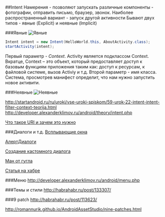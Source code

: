 ##Intent
Намерения - позволяют запускать различные компоненты - фотографии, отправить письмо, браузер, звонок. Наиболее распространенный
вариант - запуск другой активности
Бывают двух типов - явные (Explicit) и неявные (Implicit)

###Явные
![Явные](https://lh4.googleusercontent.com/-zJcXjNOv0wk/Ton0Jh7sU4I/AAAAAAAAAa4/8j80xc1nbGM/s800/20111003_L0022_L_ExplicitIntent.jpg] "Явные")
```java
Intent intent = new Intent(HelloWorld.this, AboutActivity.class);
startActivity(intent);
```
Первый параметр - *Context*. Activity является подклассом Context. 
Вкратце, Context – это объект, который предоставляет доступ к базовым функциям приложения таким как: доступ к ресурсам, к файловой системе, вызов Activiy и т.д. 
Второй параметр - имя класса. Система, просмотрев манифест определит, что нам нужно запустить новое активити. 


###Неявные
![Неявные](https://lh4.googleusercontent.com/-uLJgLPXCzOg/Ton0Jjr0CZI/AAAAAAAAAa8/ThvAvfrju1g/s800/20111003_L0022_L_ImplicitIntent.jpg] "Неявные")


http://startandroid.ru/ru/uroki/vse-uroki-spiskom/59-urok-22-intent-intent-filter-context-teorija.html
http://developer.alexanderklimov.ru/android/theory/intent.php

[Что такое URI и зачем это нужно](http://startandroid.ru/ru/uroki/vse-uroki-spiskom/70-urok-31-zachem-u-intent-est-atribut-data-chto-takoe-uri-vyzyvaem-sistemnye-prilozhenija.html)

###Диалоги и т.д.
[Всплывающие окна](http://developer.alexanderklimov.ru/android/toast.php)

[АлертДиалоги](http://developer.alexanderklimov.ru/android/alertdialog.php)

[Создание кастомного диалога](http://stackoverflow.com/questions/13341560/how-to-create-a-custom-dialog-box-in-android)

[Ман от гугла](http://developer.android.com/guide/topics/ui/dialogs.html)

[Статья на хабре](http://habrahabr.ru/post/166469/)

###Меню
http://developer.alexanderklimov.ru/android/menu.php

###Темы и стили
http://habrahabr.ru/post/133307/

###9 patch
http://habrahabr.ru/post/113623/

http://romannurik.github.io/AndroidAssetStudio/nine-patches.html
